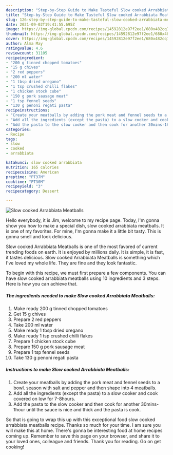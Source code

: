 ```yaml
---
description: "Step-by-Step Guide to Make Tasteful Slow cooked Arrabbiata Meatballs"
title: "Step-by-Step Guide to Make Tasteful Slow cooked Arrabbiata Meatballs"
slug: 126-step-by-step-guide-to-make-tasteful-slow-cooked-arrabbiata-meatballs
date: 2021-09-02T19:41:55.695Z
image: https://img-global.cpcdn.com/recipes/14592812e97f2ee1/680x482cq70/slow-cooked-arrabbiata-meatballs-recipe-main-photo.jpg
thumbnail: https://img-global.cpcdn.com/recipes/14592812e97f2ee1/680x482cq70/slow-cooked-arrabbiata-meatballs-recipe-main-photo.jpg
cover: https://img-global.cpcdn.com/recipes/14592812e97f2ee1/680x482cq70/slow-cooked-arrabbiata-meatballs-recipe-main-photo.jpg
author: Alma May
ratingvalue: 4.6
reviewcount: 31105
recipeingredient:
- "200 g tinned chopped tomatoes"
- "15 g chives"
- "2 red peppers"
- "200 ml water"
- "1 tbsp dried oregano"
- "1 tsp crushed chilli flakes"
- "1 chicken stock cube"
- "150 g pork sausage meat"
- "1 tsp fennel seeds"
- "130 g penoni regati pasta"
recipeinstructions:
- "Create your meatballs by adding the pork meat and fennel seeds to a bowl. season with salt and pepper and then shape into 4 meatballs."
- "Add all the ingredients (except the pasta) to a slow cooker and cook covered on low for 7-8hours."
- "Add the pasta to the slow cooker and then cook for another 30mins-1hour until the sauce is nice and thick and the pasta is cook."
categories:
- Recipe
tags:
- slow
- cooked
- arrabbiata

katakunci: slow cooked arrabbiata 
nutrition: 165 calories
recipecuisine: American
preptime: "PT37M"
cooktime: "PT30M"
recipeyield: "3"
recipecategory: Dessert

---
```



![Slow cooked Arrabbiata Meatballs](https://img-global.cpcdn.com/recipes/14592812e97f2ee1/680x482cq70/slow-cooked-arrabbiata-meatballs-recipe-main-photo.jpg)

Hello everybody, it is Jim, welcome to my recipe page. Today, I'm gonna show you how to make a special dish, slow cooked arrabbiata meatballs. It is one of my favorites. For mine, I'm gonna make it a little bit tasty. This is gonna smell and look delicious.



Slow cooked Arrabbiata Meatballs is one of the most favored of current trending foods on earth. It is enjoyed by millions daily. It is simple, it is fast, it tastes delicious. Slow cooked Arrabbiata Meatballs is something which I've loved my whole life. They are fine and they look fantastic.


To begin with this recipe, we must first prepare a few components. You can have slow cooked arrabbiata meatballs using 10 ingredients and 3 steps. Here is how you can achieve that.

<!--inarticleads1-->

##### The ingredients needed to make Slow cooked Arrabbiata Meatballs:

1. Make ready 200 g tinned chopped tomatoes
1. Get 15 g chives
1. Prepare 2 red peppers
1. Take 200 ml water
1. Make ready 1 tbsp dried oregano
1. Make ready 1 tsp crushed chilli flakes
1. Prepare 1 chicken stock cube
1. Prepare 150 g pork sausage meat
1. Prepare 1 tsp fennel seeds
1. Take 130 g penoni regati pasta




<!--inarticleads2-->

##### Instructions to make Slow cooked Arrabbiata Meatballs:

1. Create your meatballs by adding the pork meat and fennel seeds to a bowl. season with salt and pepper and then shape into 4 meatballs.
1. Add all the ingredients (except the pasta) to a slow cooker and cook covered on low for 7-8hours.
1. Add the pasta to the slow cooker and then cook for another 30mins-1hour until the sauce is nice and thick and the pasta is cook.




So that is going to wrap this up with this exceptional food slow cooked arrabbiata meatballs recipe. Thanks so much for your time. I am sure you will make this at home. There's gonna be interesting food at home recipes coming up. Remember to save this page on your browser, and share it to your loved ones, colleague and friends. Thank you for reading. Go on get cooking!
